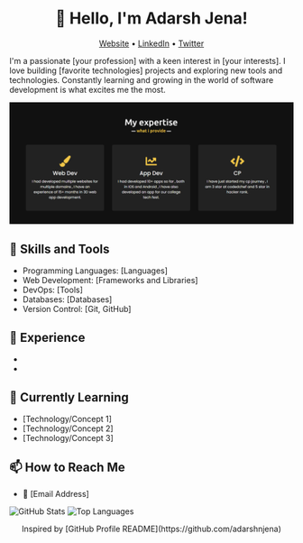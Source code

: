 <h1 align="center">👋 Hello, I'm Adarsh Jena!</h1>
<p align="center">
  <a href="https://adarshjena.in">Website</a> •
  <a href="[Your LinkedIn URL]">LinkedIn</a> •
  <a href="[Your Twitter URL]">Twitter</a>
</p>

<!-- Add a short introduction about yourself -->
I'm a passionate [your profession] with a keen interest in [your interests]. I love building [favorite technologies] projects and exploring new tools and technologies. Constantly learning and growing in the world of software development is what excites me the most.

<!-- Add a catchy banner or an image showcasing your work or interests -->
![Banner](banner.png)

## 🚀 Skills and Tools

<!-- List the technologies, tools, and programming languages you're experienced with -->
- Programming Languages: [Languages]
- Web Development: [Frameworks and Libraries]
- DevOps: [Tools]
- Databases: [Databases]
- Version Control: [Git, GitHub]

## 💼 Experience

<!-- Add your work experience, internships, or notable projects -->
- [Company/Organization]: [Role/Position]
- [Project Name]: [Description]

## 🌱 Currently Learning

<!-- Mention the technologies or concepts you're currently learning -->
- [Technology/Concept 1]
- [Technology/Concept 2]
- [Technology/Concept 3]

## 📫 How to Reach Me

<!-- Add your contact information such as email address -->
- 📧 [Email Address]

<!-- Add badges for your GitHub stats, top programming languages, etc. -->
![GitHub Stats](https://github-readme-stats.vercel.app/api?username=adarshnjena&show_icons=true&theme=dark)
![Top Languages](https://github-readme-stats.vercel.app/api/top-langs/?username=adarshnjena&layout=compact&theme=dark)

<!-- Add a footer with credits or acknowledgments if needed -->
<footer align="center">
  Inspired by [GitHub Profile README](https://github.com/adarshnjena)
</footer>
